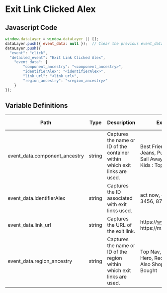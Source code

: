 # Exit Link Clicked Alex

### 

## Javascript Code
```js
window.dataLayer = window.dataLayer || [];
dataLayer.push({ event_data: null });  // Clear the previous event_data object.
dataLayer.push({
  "event": "click",
  "detailed_event": "Exit Link Clicked Alex",
    "event_data": {
        "component_ancestry": "<component_ancestry>",
        "identifierAlex": "<identifierAlex>",
        "link_url": "<link_url>",
        "region_ancestry": "<region_ancestry>"
    }
});
```

## Variable Definitions

|Path|Type|Description|Example|Pattern|Min Length|Max Length|Minimum|Maximum|Multiple Of|
| --- | --- | --- | --- | --- | --- | --- | --- | --- | --- |
|event_data.component_ancestry|string|Captures the name or ID of the container within which exit links are used. |Best Friends - Best Jeans, Puppy Love, Sail Away, Mens, Kids, Kids : Tops|||||||
|event_data.identifierAlex|string|Captures the ID associated with exit links used.|act now, cancel, ok, 3456, 8765|||||||
|event_data.link_url|string|Captures the URL of the exit link.|https:\/\/www.usda.gov. https:\/\/msnbc.com|||||||
|event_data.region_ancestry|string|Captures the name or ID of the region within which exit links are used.|Top Nav, Footer Nav, Hero, Recommended, Also Shopped, Also Bought|||||||




